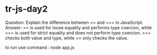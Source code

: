 # tr-js-day2
Question: Explain the difference between == and === in JavaScript.
Answer: == is used for loose equality and performs type coercion, while === is used for strict equality and does not perform type coercion. === checks both value and type, while == only checks the value.

to run use command : node app.js
